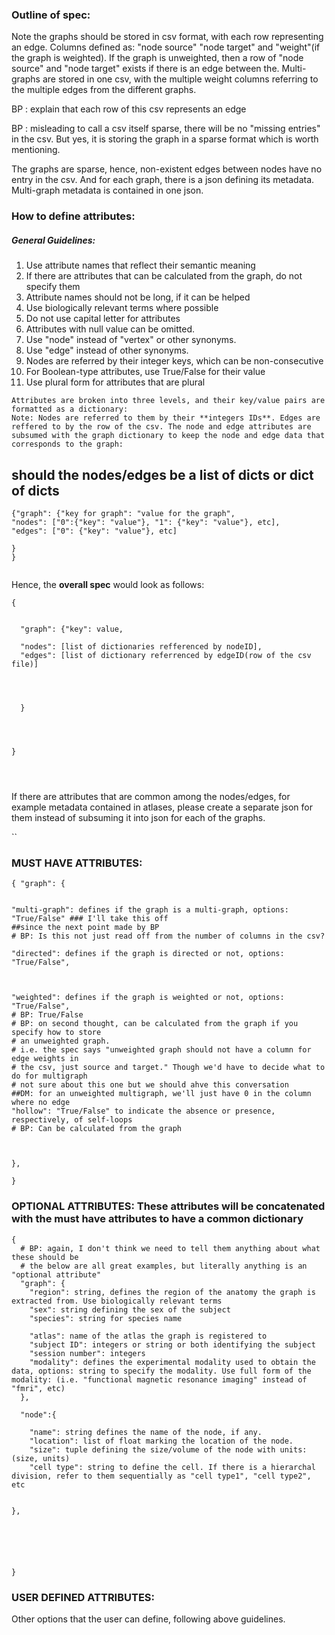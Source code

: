 ### Outline of spec:


Note the graphs should be stored in csv format, with each row representing an edge. Columns defined as: "node source" "node target" and "weight"(if the graph is weighted). If the graph is unweighted, then a row of "node source" and "node target" exists if there is an edge between the. Multi-graphs are stored in one csv, with the multiple weight columns referring to the multiple edges from the different graphs.  

BP : explain that each row of this csv represents an edge


BP : misleading to call a csv itself sparse, there will be no "missing entries" in the 
csv. But yes, it is storing the graph in a sparse format which is worth mentioning.

The graphs are sparse, hence, non-existent edges between nodes have no entry in the csv.
And for each graph, there is a json defining its metadata. Multi-graph metadata is contained in one json. 

### How to define attributes:

##### General Guidelines:
1. Use attribute names that reflect their semantic meaning
2. If there are attributes that can be calculated from the graph, do not specify them  
3. Attribute names should not be long, if it can be helped
4. Use biologically relevant terms where possible
5. Do not use capital letter for attributes 
6. Attributes with null value can be omitted.
7. Use "node" instead of "vertex" or other synonyms. 
8. Use "edge" instead of other synonyms.
9. Nodes are referred by their integer keys, which can be non-consecutive
10. For Boolean-type attributes, use True/False for their value
11. Use plural form for attributes that are plural 


```
Attributes are broken into three levels, and their key/value pairs are formatted as a dictionary:
Note: Nodes are referred to them by their **integers IDs**. Edges are reffered to by the row of the csv. The node and edge attributes are subsumed with the graph dictionary to keep the node and edge data that corresponds to the graph:
```
## should the nodes/edges be a list of dicts or dict of dicts
```
{"graph": {"key for graph": "value for the graph",
"nodes": ["0":{"key": "value"}, "1": {"key": "value"}, etc],
"edges": ["0": {"key": "value"}, etc]

}
}


```

Hence, the **overall spec** would look as follows:
```
{
  
  
  "graph": {"key": value,
  
  "nodes": [list of dictionaries refferenced by nodeID],
  "edges": [list of dictionary referrenced by edgeID(row of the csv file)]
  
  
  
  
  }
  

  

}




```


If there are attributes that are common among the nodes/edges, for example metadata contained in atlases, please create a separate json for them instead of subsuming it into json for each of the graphs.



``




### MUST HAVE ATTRIBUTES:
```
{ "graph": {


"multi-graph": defines if the graph is a multi-graph, options: "True/False" ### I'll take this off 
##since the next point made by BP
# BP: Is this not just read off from the number of columns in the csv? 

"directed": defines if the graph is directed or not, options: "True/False",



"weighted": defines if the graph is weighted or not, options: "True/False",
# BP: True/False
# BP: on second thought, can be calculated from the graph if you specify how to store 
# an unweighted graph.
# i.e. the spec says "unweighted graph should not have a column for edge weights in 
# the csv, just source and target." Though we'd have to decide what to do for multigraph
# not sure about this one but we should ahve this conversation
##DM: for an unweighted multigraph, we'll just have 0 in the column where no edge 
"hollow": "True/False" to indicate the absence or presence, respectively, of self-loops
# BP: Can be calculated from the graph



},

}

```




### OPTIONAL ATTRIBUTES: These attributes will be concatenated with the must have attributes to have a common dictionary

 
```
{
  # BP: again, I don't think we need to tell them anything about what these should be
  # the below are all great examples, but literally anything is an "optional attribute"
  "graph": {
    "region": string, defines the region of the anatomy the graph is extracted from. Use biologically relevant terms
    "sex": string defining the sex of the subject
    "species": string for species name

    "atlas": name of the atlas the graph is registered to
    "subject ID": integers or string or both identifying the subject
    "session number": integers
    "modality": defines the experimental modality used to obtain the data, options: string to specify the modality. Use full form of the modality: (i.e. "functional magnetic resonance imaging" instead of "fmri", etc)
  },

  "node":{

    "name": string defines the name of the node, if any.
    "location": list of float marking the location of the node.
    "size": tuple defining the size/volume of the node with units: (size, units)
    "cell type": string to define the cell. If there is a hierarchal division, refer to them sequentially as "cell type1", "cell type2", etc


},






}
```

### USER DEFINED ATTRIBUTES:
Other options that the user can define, following above guidelines. 

 
